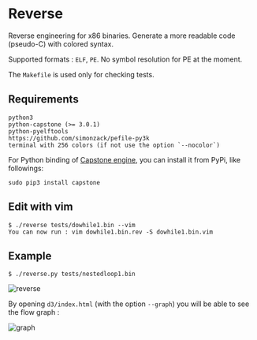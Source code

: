 Reverse
=======

Reverse engineering for x86 binaries. Generate a more readable code (pseudo-C)
with colored syntax.

Supported formats : `ELF`, `PE`. No symbol resolution for PE at the moment.


The `Makefile` is used only for checking tests.


## Requirements

    python3
    python-capstone (>= 3.0.1)
    python-pyelftools
    https://github.com/simonzack/pefile-py3k
    terminal with 256 colors (if not use the option `--nocolor`)

For Python binding of [Capstone engine](http://www.capstone-engine.org), you 
can install it from PyPi, like followings: 

    sudo pip3 install capstone


## Edit with vim

    $ ./reverse tests/dowhile1.bin --vim
    You can now run : vim dowhile1.bin.rev -S dowhile1.bin.vim


## Example

    $ ./reverse.py tests/nestedloop1.bin

![reverse](http://hippersoft.fr/projects/rev.jpg)


By opening `d3/index.html` (with the option `--graph`) you will be able to
see the flow graph :

![graph](http://hippersoft.fr/projects/graph.jpg)

